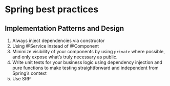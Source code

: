 # Spring best practices

## Implementation Patterns and Design

1. Always inject dependencies via constructor
2. Using @Service instead of @Component
3. Minimize visibility of your components by using `private` where possible, and only expose what’s truly necessary as public.
4. Write unit tests for your business logic using dependency injection and pure functions to make testing straightforward and independent from Spring’s context
5. Use SRP
